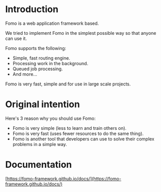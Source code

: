 # Introduction

Fomo is a web application framework based.

We tried to implement Fomo in the simplest possible way so that anyone can use it.

Fomo supports the following:

- Simple, fast routing engine.
- Processing work in the background.
- Queued job processing.
- And more...

Fomo is very fast, simple and for use in large scale projects.

# Original intention

Here's 3 reason why you should use Fomo:

- Fomo is very simple (less to learn and train others on).
- Fomo is very fast (uses fewer resources to do the same thing).
- Fomo is another tool that developers can use to solve their complex problems in a simple way.

# Documentation

[https://fomo-framework.github.io/docs/](https://fomo-framework.github.io/docs/)
